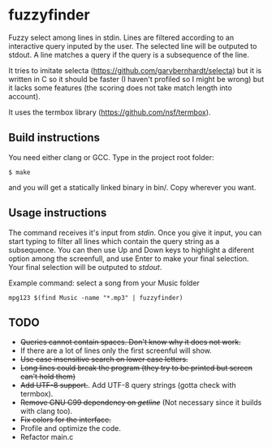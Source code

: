 fuzzyfinder
============

Fuzzy select among lines in stdin. Lines are filtered according to an
interactive query inputed by the user. The selected line will be
outputed to stdout. A line matches a query if the query is a subsequence
of the line.

It tries to imitate selecta (https://github.com/garybernhardt/selecta)
but it is written in C so it should be faster (I haven't profiled so I
might be wrong) but it lacks some features (the scoring does not take
match length into account).

It uses the termbox library (https://github.com/nsf/termbox).

Build instructions
------------------

You need either clang or GCC. Type in the project root folder:

    $ make

and you will get a statically linked binary in bin/. Copy wherever you want.

Usage instructions
------------------

The command receives it's input from _stdin_. Once you give it input, you
can start typing to filter all lines which contain the query string
as a subsequence. You can then use Up and Down keys to highlight a diferent
option among the screenfull, and use Enter to make your final selection. Your
final selection will be outputed to _stdout_.

Example command: select a song from your Music folder

    mpg123 $(find Music -name "*.mp3" | fuzzyfinder)

TODO
----

* ~~Queries cannot contain spaces. Don't know why it does not work.~~
* If there are a lot of lines only the first screenful will show.
* ~~Use case insensitive search on lower case letters.~~
* ~~Long lines could break the program (they try to be printed but screen can't hold them)~~
* ~~Add UTF-8 support.~~. Add UTF-8 query strings (gotta check with termbox).
* ~~Remove GNU C99 dependency on _getline_~~ (Not necessary since it builds with clang too).
* ~~Fix colors for the interface.~~
* Profile and optimize the code.
* Refactor main.c

